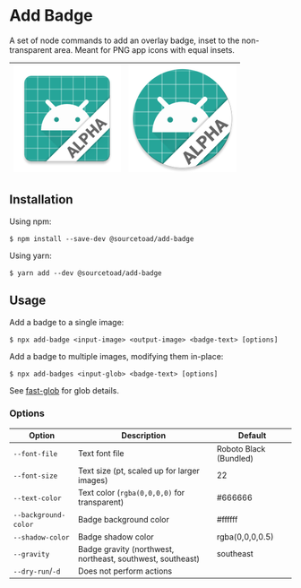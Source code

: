 # Add Badge

A set of node commands to add an overlay badge, inset to the non-transparent area. Meant for PNG app icons with equal
insets.

| ![](https://github.com/sourcetoad/add-badge/raw/master/samples/output/ic_launcher-xxxhdpi.png) | ![](https://github.com/sourcetoad/add-badge/raw/master/samples/output/ic_launcher_round-xxxhdpi.png) |
|------------------------------------------------------------------------------------------------|------------------------------------------------------------------------------------------------------|

## Installation

Using npm:

```shell
$ npm install --save-dev @sourcetoad/add-badge
```

Using yarn:

```shell
$ yarn add --dev @sourcetoad/add-badge
```

## Usage

Add a badge to a single image:

```shell
$ npx add-badge <input-image> <output-image> <badge-text> [options]
```

Add a badge to multiple images, modifying them in-place:

```shell
$ npx add-badges <input-glob> <badge-text> [options]
```

See [fast-glob](https://github.com/mrmlnc/fast-glob) for glob details.

### Options

| Option               | Description                                                | Default                |
|----------------------|------------------------------------------------------------|------------------------|
| `--font-file`        | Text font file                                             | Roboto Black (Bundled) |
| `--font-size`        | Text size (pt, scaled up for larger images)                | 22                     |
| `--text-color`       | Text color (`rgba(0,0,0,0)` for transparent)               | #666666                |
| `--background-color` | Badge background color                                     | #ffffff                |
| `--shadow-color`     | Badge shadow color                                         | rgba(0,0,0,0.5)        |
| `--gravity`          | Badge gravity (northwest, northeast, southwest, southeast) | southeast              |
| `--dry-run`/`-d`     | Does not perform actions                                   |                        |
